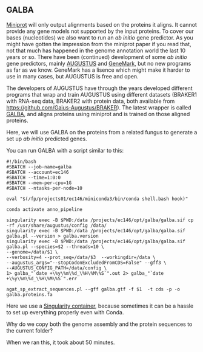 ## GALBA
[Miniprot](02_miniprot) will only output alignments based on the proteins it aligns. It cannot provide any gene models not supported by the input proteins. To cover our bases (nucleotides) we also want to run an _ab initio_ gene predictor. As you might have gotten the impression from the miniprot paper if you read that, not that much has happened in the genome annotation world the last 10 years or so. There have been (continued) development of some _ab initio_ gene predictors, mainly [AUGUSTUS](https://github.com/Gaius-Augustus/Augustus) and [GeneMark](http://exon.gatech.edu/GeneMark/), but no new programs as far as we know. GeneMark has a lisence which might make it harder to use in many cases, but AUGUSTUS is free and open. 

The developers of AUGUSTUS have through the years developed different programs that wrap and train AUGUSTUS using different datasets (BRAKER1 with RNA-seq data, BRAKER2 with protein data, both available from https://github.com/Gaius-Augustus/BRAKER). The latest wrapper is called [GALBA](https://github.com/Gaius-Augustus/GALBA), and aligns proteins using miniprot and is trained on those aligned proteins. 

Here, we will use GALBA on the proteins from a related fungus to generate a set up _ab initio_ predicted genes.

You can run GALBA with a script similar to this: 
```
#!/bin/bash
#SBATCH --job-name=galba
#SBATCH --account=ec146
#SBATCH --time=1:0:0
#SBATCH --mem-per-cpu=1G
#SBATCH --ntasks-per-node=10

eval "$(/fp/projects01/ec146/miniconda3/bin/conda shell.bash hook)"

conda activate anno_pipeline

singularity exec -B $PWD:/data /projects/ec146/opt/galba/galba.sif cp -rf /usr/share/augustus/config /data/
singularity exec -B $PWD:/data /projects/ec146/opt/galba/galba.sif galba.pl --version > galba.version
singularity exec -B $PWD:/data /projects/ec146/opt/galba/galba.sif galba.pl --species=$2 --threads=10 \
--genome=/data/$1 \
--verbosity=4 --prot_seq=/data/$3  --workingdir=/data \
--augustus_args="--stopCodonExcludedFromCDS=False" --gff3 \
--AUGUSTUS_CONFIG_PATH=/data/config \
1> galba_"`date +\%y\%m\%d_\%H\%M\%S`".out 2> galba_"`date +\%y\%m\%d_\%H\%M\%S`".err

agat_sp_extract_sequences.pl --gff galba.gtf -f $1  -t cds -p -o galba.proteins.fa
```
Here we use a [Singularity container](https://docs.sylabs.io/guides/3.5/user-guide/introduction.html), because sometimes it can be a hassle to set up everything properly even with Conda. 

Why do we copy both the genome assembly and the protein sequences to the current folder?

When we ran this, it took about 50 minutes.
